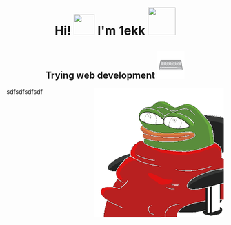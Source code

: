 <h1  align='center' style="">Hi! <img style="width: 3rem; height: 3rem;" src="https://github.com/1ekk/1ekk/blob/main/assets/emojibest_com_1880872076.gif"> I'm 1ekk <img style="width: 4rem; height: 4rem;" src="https://github.com/1ekk/1ekk/blob/main/assets/emojibest_com_1883127845.gif">
</h1>

<h2 align="center">Trying web development <img style="width: 4rem; height: 4rem;" src="assets\emojibest_com_2052302749.gif">
</h1></h2>



<img align="right" width="300"  style="transform: scaleX(-1);" src="assets\emojibest_com_525499338.gif">


<p>sdfsdfsdfsdf</p>
